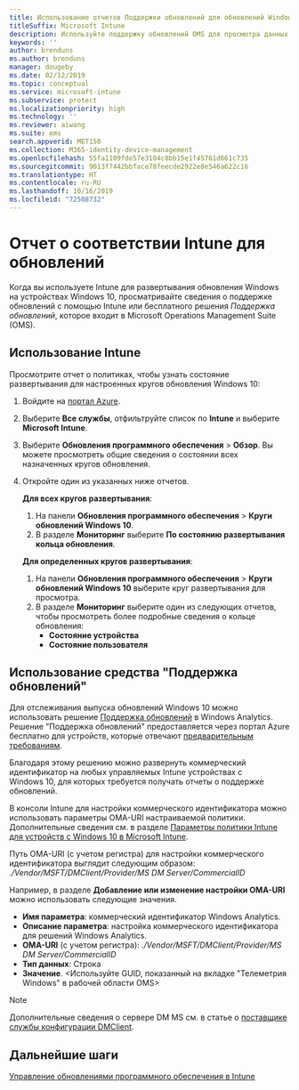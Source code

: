 ```yaml
---
title: Использование отчетов Поддержки обновлений для обновлений Windows в Microsoft Intune
titleSuffix: Microsoft Intune
description: Используйте поддержку обновлений OMS для просмотра данных отчета об обновлениях Windows, развернутых с помощью Intune.
keywords: ''
author: brenduns
ms.author: brenduns
manager: dougeby
ms.date: 02/12/2019
ms.topic: conceptual
ms.service: microsoft-intune
ms.subservice: protect
ms.localizationpriority: high
ms.technology: ''
ms.reviewer: aiwang
ms.suite: ems
search.appverid: MET150
ms.collection: M365-identity-device-management
ms.openlocfilehash: 55fa1109fde57e3104c8bb15e1f45761d661c735
ms.sourcegitcommit: 9013f7442bbface78feecde2922e8e546a622c16
ms.translationtype: HT
ms.contentlocale: ru-RU
ms.lasthandoff: 10/16/2019
ms.locfileid: "72508732"
---
```

# <a name="intune-compliance-reports-for-updates"></a>Отчет о соответствии Intune для обновлений
Когда вы используете Intune для развертывания обновления Windows на устройствах Windows 10, просматривайте сведения о поддержке обновлений с помощью Intune или бесплатного решения *Поддержка обновлений*, которое входит в Microsoft Operations Management Suite (OMS).

## <a name="use-intune"></a>Использование Intune
Просмотрите отчет о политиках, чтобы узнать состояние развертывания для настроенных кругов обновления Windows 10: 
1. Войдите на [портал Azure](https://portal.azure.com/).
2. Выберите **Все службы**, отфильтруйте список по **Intune** и выберите **Microsoft Intune**.
3. Выберите **Обновления программного обеспечения** > **Обзор**. Вы можете просмотреть общие сведения о состоянии всех назначенных кругов обновления.
4. Откройте один из указанных ниже отчетов.  

   **Для всех кругов развертывания**:
   1. На панели **Обновления программного обеспечения** > **Круги обновлений Windows 10**.
   2. В разделе **Мониторинг** выберите **По состоянию развертывания кольца обновления**.  

   **Для определенных кругов развертывания**:  

   1. На панели **Обновления программного обеспечения** > **Круги обновлений Windows 10** выберите круг развертывания для просмотра.  
   2. В разделе **Мониторинг** выберите один из следующих отчетов, чтобы просмотреть более подробные сведения о кольце обновления:  
      - **Состояние устройства**  
      - **Состояние пользователя**  

## <a name="use-update-compliance"></a>Использование средства "Поддержка обновлений"
Для отслеживания выпуска обновлений Windows 10 можно использовать решение [Поддержка обновлений](https://technet.microsoft.com/itpro/windows/manage/update-compliance-monitor) в Windows Analytics. Решение "Поддержка обновлений" предоставляется через портал Azure бесплатно для устройств, которые отвечают [предварительным требованиям](https://docs.microsoft.com/windows/deployment/update/update-compliance-get-started#update-compliance-prerequisites).  

Благодаря этому решению можно развернуть коммерческий идентификатор на любых управляемых Intune устройствах с Windows 10, для которых требуется получать отчеты о поддержке обновлений.  

В консоли Intune для настройки коммерческого идентификатора можно использовать параметры OMA-URI настраиваемой политики. Дополнительные сведения см. в разделе [Параметры политики Intune для устройств с Windows 10 в Microsoft Intune](https://docs.microsoft.com/intune-classic/deploy-use/windows-10-policy-settings-in-microsoft-intune).  

Путь OMA-URI (с учетом регистра) для настройки коммерческого идентификатора выглядит следующим образом: *./Vendor/MSFT/DMClient/Provider/MS DM Server/CommercialID*  

Например, в разделе **Добавление или изменение настройки OMA-URI** можно использовать следующие значения.
- **Имя параметра**: коммерческий идентификатор Windows Analytics.
- **Описание параметра**: настройка коммерческого идентификатора для решений Windows Analytics.
- **OMA-URI** (с учетом регистра): *./Vendor/MSFT/DMClient/Provider/MS DM Server/CommercialID*
- **Тип данных**: Строка
- **Значение**. \<Используйте GUID, показанный на вкладке "Телеметрия Windows" в рабочей области OMS>
 
> [!NOTE]  
> Дополнительные сведения о сервере DM MS см. в статье о [поставщике службы конфигурации DMClient]( https://docs.microsoft.com/windows/client-management/mdm/dmclient-csp).

## <a name="next-steps"></a>Дальнейшие шаги
[Управление обновлениями программного обеспечения в Intune](windows-update-for-business-configure.md)

